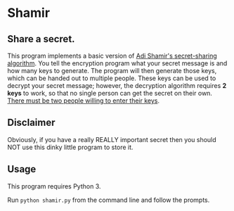 # Shamir

## Share a secret.

This program implements a basic version of [Adi Shamir's secret-sharing algorithm](http://users.cms.caltech.edu/~vidick/teaching/101_crypto/Shamir1979.pdf).
You tell the encryption program what your secret message is and how many keys to generate.
The program will then generate those keys, which can be handed out to multiple people.
These keys can be used to decrypt your secret message; however, the decryption algorithm requires **2 keys** to work,
so that no single person can get the secret on their own.
[There must be two people willing to enter their keys](https://www.youtube.com/watch?v=qXkHH6iWKO0).

## Disclaimer
Obviously, if you have a really REALLY important secret then you should NOT use this dinky little program to store it.

## Usage
This program requires Python 3.

Run `python shamir.py` from the command line and follow the prompts.
